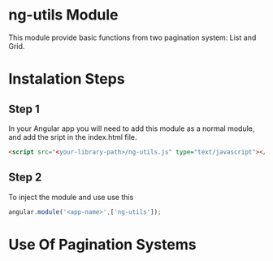 # ng-utils Module
This module provide basic functions from two pagination system: List and Grid. 

# Instalation Steps

## Step 1
In your Angular app you will need to add this module as a normal module, and add the sript in the index.html file.
```html
<script src="<your-library-path>/ng-utils.js" type="text/javascript"></script>
```

## Step 2
To inject the module and use use this

```javascript
angular.module('<app-name>',['ng-utils']);
```

# Use Of Pagination Systems
